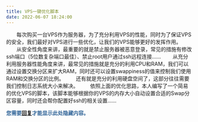 ```yaml
---
title: VPS一键优化脚本
date: 2022-06-07 18:24:00
---
```


　　每次购买一台VPS作为服务器，为了充分利用VPS的性能，同时为了保证VPS的安全，我们最好对VPS进行一些优化，让我们的VPS能够更好的发挥作用。
　　从安全性角度来讲，最重要的就是禁止服务器被恶意登录，常见的措施有修改ssh端口（5位数复杂端口最佳）、禁止root用户通过ssh远程连接……
　　从充分利用服务器性能角度来讲，最常见的措施就是充分的利用CPU和RAM，我们可以通过设置交换分区来扩大RAM，同时还可以设置swappiness的值来控制我们使用RAM和交换分区的比例。
　　还有就是充分的利用硬盘空间了，这部分往往需要我们控制日志系统大小来解决。
　　依照上面的优化思路，本人编写了一个简易的优化VPS的脚本，该脚本能够根据你的VPS的内存大小自动设置合适的Swap分区容量，同时还会帮你配置好ssh的相关设置……
<div class="reply2view" style="font-weight:bolder; color:#336699;">您需要<a id="comment_show" href="#comments">回复</a>才能显示此处隐藏内容。</div>
